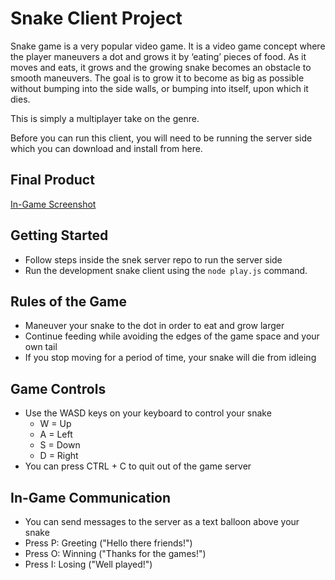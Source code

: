 # Snake Client Project

Snake game is a very popular video game. It is a video game concept where the player maneuvers a dot and grows it by ‘eating’ pieces of food. As it moves and eats, it grows and the growing snake becomes an obstacle to smooth maneuvers. The goal is to grow it to become as big as possible without bumping into the side walls, or bumping into itself, upon which it dies.

This is simply a multiplayer take on the genre.

Before you can run this client, you will need to be running the server side which you can download and install from here. 

## Final Product

[In-Game Screenshot](images/snake-project.png)


## Getting Started

- Follow steps inside the snek server repo to run the server side
- Run the development snake client using the `node play.js` command.

## Rules of the Game
- Maneuver your snake to the dot in order to eat and grow larger
- Continue feeding while avoiding the edges of the game space and your own tail
- If you stop moving for a period of time, your snake will die from idleing

## Game Controls
- Use the WASD keys on your keyboard to control your snake
    - W = Up
    - A = Left
    - S = Down
    - D = Right
- You can press CTRL + C to quit out of the game server

## In-Game Communication
- You can send messages to the server as a text balloon above your snake
- Press P: Greeting ("Hello there friends!")
- Press O: Winning ("Thanks for the games!")
- Press I: Losing ("Well played!")

